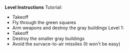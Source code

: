 **Level Instructions**
Tutorial:
  - Takeoff
  - Fly through the green squares
  - Arm weapons and destroy the gray buildings
Level 1:
  - Takeoff
  - Destroy the smaller gray buildings
  - Avoid the survace-to-air missiles (It won't be easy)
